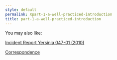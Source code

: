```yaml
---
style: default
permalink: Xpart-1-a-well-practiced-introduction
title: part-1-a-well-practiced-introduction
---
```

You may also like:

[Incident Report Yersinia 047-01 (2010)](http://scp-wiki.net/incident-report-yersinia-047-01-2010)

[Correspondence](http://scp-wiki.net/correspondence)

